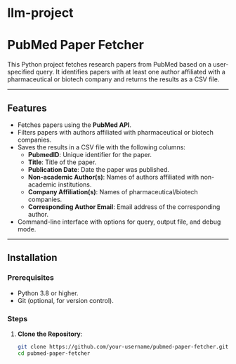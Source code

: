 # llm-project
# PubMed Paper Fetcher

This Python project fetches research papers from PubMed based on a user-specified query. It identifies papers with at least one author affiliated with a pharmaceutical or biotech company and returns the results as a CSV file.

---

## Features

- Fetches papers using the **PubMed API**.
- Filters papers with authors affiliated with pharmaceutical or biotech companies.
- Saves the results in a CSV file with the following columns:
  - **PubmedID**: Unique identifier for the paper.
  - **Title**: Title of the paper.
  - **Publication Date**: Date the paper was published.
  - **Non-academic Author(s)**: Names of authors affiliated with non-academic institutions.
  - **Company Affiliation(s)**: Names of pharmaceutical/biotech companies.
  - **Corresponding Author Email**: Email address of the corresponding author.
- Command-line interface with options for query, output file, and debug mode.

---

## Installation

### Prerequisites

- Python 3.8 or higher.
- Git (optional, for version control).

### Steps

1. **Clone the Repository**:
   ```bash
   git clone https://github.com/your-username/pubmed-paper-fetcher.git
   cd pubmed-paper-fetcher

